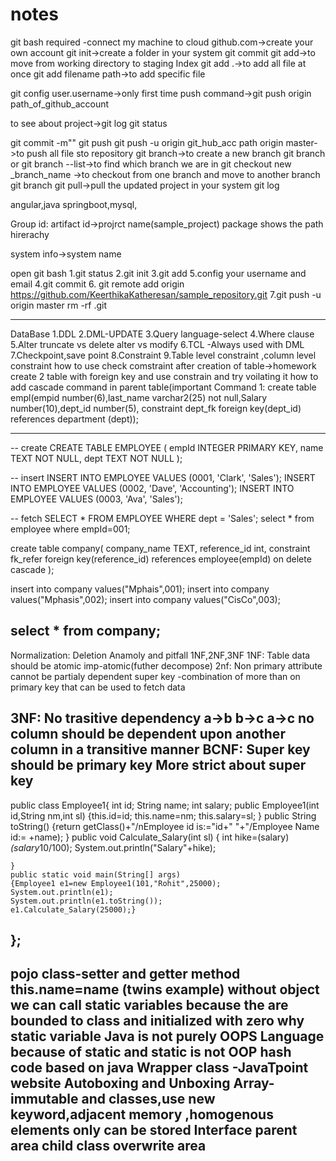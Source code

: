 # notes

git bash required -connect my machine to cloud
github.com->create your own account
git init->create a folder in your system
git commit
git add->to move from working directory to staging Index
git add .->to add all file at once
git add filename path->to add specific file

git config user.username->only first time
push command->git push origin path_of_github_account

to see about project->git log
git status

git commit -m"<Message>"
git push
git push -u origin git_hub_acc path origin master->to push all file sto repository
git branch<branch-name>->to create a new branch
git branch or git branch --list->to find which branch we are in 
git checkout new _branch_name ->to checkout from one branch and move to another branch
git branch <name-of-branch-to-merge-in>
git pull->pull the updated project in your system
git log

angular,java springboot,mysql,


Group id:
artifact id->projrct name(sample_project)
package shows the path hirerachy


system info->system name

open git bash
1.git status
2.git init
3.git add
5.config your username and email
4.git commit
6. git remote add origin https://github.com/KeerthikaKatheresan/sample_repository.git
7.git push -u origin master
rm -rf .git


----------------------------------------------------------------------------------------------------------------------------------------------------------------------------------------------------------------------------------------------
DataBase
1.DDL
2.DML-UPDATE 
3.Query language-select
4.Where clause
5.Alter 
truncate vs delete
alter vs modify
6.TCL -Always used with DML 
7.Checkpoint,save point
8.Constraint
9.Table level constraint ,column level constraint
how to use check comstraint after creation of table->homework
create 2 table with foreign key and use constrain and try voilating it
how to add cascade command in parent table(important 
Command 1:
create table empl(empid number(6),last_name varchar2(25) not null,Salary number(10),dept_id number(5),
constraint dept_fk foreign key(dept_id) references department (dept));

-------------------------------------------------------------------------------------------

-- create
CREATE TABLE EMPLOYEE (
  empId INTEGER PRIMARY KEY,
  name TEXT NOT NULL,
  dept TEXT NOT NULL
);

-- insert
INSERT INTO EMPLOYEE VALUES (0001, 'Clark', 'Sales');
INSERT INTO EMPLOYEE VALUES (0002, 'Dave', 'Accounting');
INSERT INTO EMPLOYEE VALUES (0003, 'Ava', 'Sales');

-- fetch 
SELECT * FROM EMPLOYEE WHERE dept = 'Sales';
select * from employee where empId=001;

create table company(
company_name TEXT,
reference_id int,
constraint fk_refer foreign key(reference_id)
references employee(empId) on delete cascade
);

insert into company values("Mphais",001);
insert into company values("Mphasis",002);
insert into company values("CisCo",003);

select * from company;
-----------------------------------------------------------------------------------
Normalization:
	Deletion Anamoly and pitfall
1NF,2NF,3NF
1NF:
	Table data should be atomic imp-atomic(futher decompose)
2nf:
	Non primary attribute cannot be partialy dependent
super key -combination of more than on primary key that can be used to fetch data

3NF:
	No trasitive dependency
a->b b->c a->c
	no column should be dependent upon another column in a transitive manner
BCNF:
	Super key should be primary key
	More strict about super key
-------------------------------------------------------------------------------------------

public class Employee1{
	int id;
	String name;
	int salary;
	public Employee1(int id,String nm,int sl)
	{this.id=id;
	this.name=nm;
	this.salary=sl;
	}
	public String toString()
	{return getClass()+"/nEmployee id is:="id+" "+"/Employee Name id:= +name);
	}
	public void Calculate_Salary(int sl)
	{
	 int hike=(salary)*(salary*10/100);
	 System.out.println("Salary"+hike);
	 
	}
	public static void main(String[] args)
	{Employee1 e1=new Employee1(101,"Rohit",25000);
	System.out.println(e1);
	System.out.println(e1.toString());
	e1.Calculate_Salary(25000);}
};
--------------------------------------
pojo class-setter and getter method
this.name=name (twins example)
without object we can call static variables because the are bounded to class and initialized with zero
why static variable
Java is not purely OOPS Language because of static and static is not OOP 
hash code based on java
Wrapper class -JavaTpoint website
Autoboxing and Unboxing
Array-immutable and classes,use new keyword,adjacent memory ,homogenous elements only can be stored
Interface 
parent area 
child class overwrite area
-----------------------------------------------


